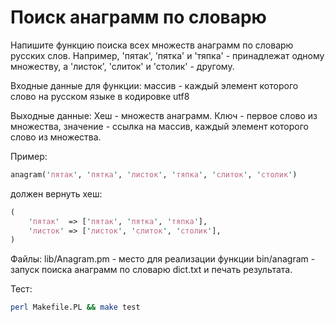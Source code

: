 Поиск анаграмм по словарю
=================================

Напишите функцию поиска всех множеств анаграмм по словарю русских слов.
Например, 'пятак', 'пятка' и 'тяпка' - принадлежат одному множеству, а 'листок', 'слиток' и 'столик' - другому.

Входные данные для функции:
массив - каждый элемент которого слово на русском языке в кодировке utf8

Выходные данные:
Хеш - множеств анаграмм.
Ключ - первое слово из множества, значение - ссылка на массив, каждый элемент которого слово из множества.

Пример:
```perl
anagram('пятак', 'пятка', 'листок', 'тяпка', 'слиток', 'столик')
```
должен вернуть хеш:
```perl
(
    'пятак'  => ['пятак', 'пятка', 'тяпка'],
    'листок' => ['листок', 'слиток', 'столик'],
)
```

Файлы:
lib/Anagram.pm - место для реализации функции
bin/anagram - запуск поиска анаграмм по словарю dict.txt и печать результата.

Тест:
```bash
perl Makefile.PL && make test
```